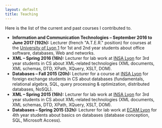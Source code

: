 ```yaml
---
layout: default
title: Teaching
---
```


<p>Here is the list of the current and past courses I contributed to.</p>

<ul>
    <li>
      <b>Information and Communication Technologies – September 2016 to June 2017 (192h):</b>
      Lecturer (french "A.T.E.R." position) for courses at the <a href="http://www.univ-lyon1.fr/">University of Lyon 1</a> for 1st and 2nd year students about office software, databases, Web and networks.
    </li>
    <li>
      <b>XML – Spring 2016 (16h):</b>
      Lecturer for lab work at <a href="https://www.insa-lyon.fr/en/">INSA Lyon</a> for 3rd year students in CS about XML-related technologies (XML documents, XML schemas, DTD, XPath, XQuery, XSLT, DOM).</li>
    <li>
      <b>Databases – Fall 2015 (20h):</b>
      Lecturer for a course at <a href="https://www.insa-lyon.fr/en/">INSA Lyon</a> for foreign exchange students in CS about databases (fundamentals, relational algebra, SQL, query processing &amp; optimization, distributed databases, NoSQL).
    </li>
    <li>
      <b>XML – Spring 2015 (16h):</b>
      Lecturer for lab work at <a href="https://www.insa-lyon.fr/en/">INSA Lyon</a> for 3rd year students in CS about XML-related technologies (XML documents, XML schemas, DTD, XPath, XQuery, XSLT, DOM).
    </li>
    <li>
      <b>Databases – Spring 2015 (32h):</b>
      Lecturer for lab work at <a href="http://www.ecam.fr/en">ECAM Lyon</a> for 4th year students about basics on databases (database conception, SQL, Microsoft Access).
    </li>
</ul>
